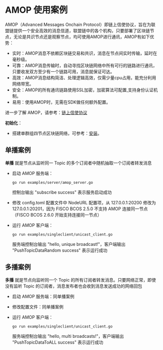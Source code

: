 # AMOP 使用案例

AMOP（Advanced Messages Onchain Protocol）即链上信使协议，旨在为联盟链提供一个安全高效的消息信道，联盟链中的各个机构，只要部署了区块链节点，无论是共识节点还是观察节点，均可使用AMOP进行通讯，AMOP有如下优势：

-   实时：AMOP消息不依赖区块链交易和共识，消息在节点间实时传输，延时在毫秒级。
-   可靠：AMOP消息传输时，自动寻找区块链网络中所有可行的链路进行通讯，只要收发双方至少有一个链路可用，消息就保证可达。
-   高效：AMOP消息结构简洁、处理逻辑高效，仅需少量cpu占用，能充分利用网络带宽。
-   安全：AMOP的所有通讯链路使用SSL加密，加密算法可配置,支持身份认证机制。
-   易用：使用AMOP时，无需在SDK做任何额外配置。

进一步了解 AMOP，请参考：[链上信使协议](https://fisco-bcos-documentation.readthedocs.io/zh_CN/latest/docs/manual/amop_protocol.html)

**初始化**：

-   搭建单群组四节点区块链网络，可参考：[安装](https://fisco-bcos-documentation.readthedocs.io/zh_CN/latest/docs/installation.html)。

## 单播案例

**单播** 就是节点从监听同一 Topic 的多个订阅者中随机抽取一个订阅者转发消息

-   启动 AMOP 服务端：

    ```shell
    go run examples/server/amop_server.go
    ```

    控制台输出 "subscribe success" 表示服务启动成功

-   修改 config.toml 配置文件中 NodeURL 配置项，从 127.0.0.1:20200 修改为 127.0.0.1:20201，因为 FISCO BCOS 2.5.0 不支持 AMOP 连接同一节点（FISCO BCOS 2.6.0 开始支持连接同一节点）

-   运行 AMOP 客户端：

    ```shell
    go run examples/singleclient/unicast_client.go
    ```

    服务端控制台输出 "hello, unique broadcast!"，客户端输出 "PushTopicDataRandom success" 表示运行成功

## 多播案例

**多播** 就是节点向监听同一个 Topic 的所有订阅者转发消息。只要网络正常，即使没有监听 Topic 的订阅者，消息发布者也会收到消息发送成功的网络回包

-   启动 AMOP 服务端：同单播案例

-   修改配置文件：同单播案例

-   运行 AMOP 客户端：

    ```shell
    go run examples/singleclient/unicast_client.go
    ```

    服务端控制台输出 "hello, multi broadcasts!"，客户端输出 "PushTopicDataToALL success" 表示运行成功
